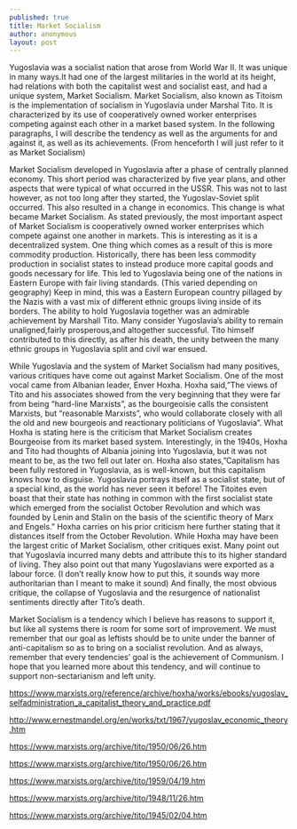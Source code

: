 ```yaml
---
published: true
title: Market Socialism
author: anonymous
layout: post
---
```


Yugoslavia was a socialist nation that arose from World War II. It was unique in many ways.It had one of the largest militaries in the world at its height, had relations with both the capitalist west and socialist east, and had a unique system, Market Socialism. Market Socialism, also known as Titoism is the implementation of socialism in Yugoslavia under Marshal Tito.  It is characterized by its use of cooperatively owned worker enterprises competing against each other in a market based system. In the following paragraphs, I will describe the tendency as well as the arguments for and against it, as well as its achievements. (From henceforth I will just refer to it as Market Socialism)

Market Socialism developed in Yugoslavia after a phase of centrally planned economy. This short period was characterized by five year plans, and other aspects that were typical of what occurred in the USSR. This was not to last however, as not too long after they started, the Yugoslav-Soviet split occurred. This also resulted in a change in economics. This change is what became Market Socialism. As stated previously, the most important aspect of Market Socialism is cooperatively owned worker enterprises which compete against one another in markets. This is interesting as it is a decentralized system. One thing which comes as a result of this is more commodity production. Historically, there has been less commodity production in socialist states to instead produce more capital goods and goods necessary for life. This led to Yugoslavia being one of the nations in Eastern Europe with fair  living standards. (This varied depending on geography) Keep in mind, this was a Eastern European country pillaged by the Nazis with a vast mix of different ethnic groups living inside of its borders. The ability to hold Yugoslavia together was an admirable achievement by Marshall Tito. Many consider Yugoslavia’s ability to remain unaligned,fairly prosperous,and altogether successful. Tito himself contributed to this directly, as after his death, the unity between the many ethnic groups in Yugoslavia split and civil war ensued. 

While Yugoslavia and the system of Market Socialism had many positives, various critiques have come out against Market Socialism. One of the most vocal came from Albanian leader, Enver Hoxha. Hoxha said,”The views of Tito and his associates showed from the very beginning that they were far from being “hard-line Marxists”, as the bourgeoisie calls the consistent Marxists, but “reasonable Marxists”, who would collaborate closely with all the old and new bourgeois and reactionary politicians of Yugoslavia”. What Hoxha is stating here is the criticism that Market Socialism creates Bourgeoise from its market based system. Interestingly, in the 1940s, Hoxha and Tito had thoughts of Albania joining into Yugoslavia, but it was not meant to be, as the two fell out later on. Hoxha also states,”Capitalism has been fully restored in Yugoslavia, as is well-known, but this capitalism knows how to disguise. Yugoslavia portrays itself as a socialist state, but of a special kind, as the world has never seen it before! The Titoites even boast that their state has nothing in common with the first socialist state which emerged from the socialist October Revolution and which was founded by Lenin and Stalin on the basis of the scientific theory of Marx and Engels.” Hoxha carries on his prior criticism here further stating that it distances itself from the October Revolution. While Hoxha may have been the largest critic of Market Socialism, other critiques exist. Many point out that Yugoslavia incurred many debts and attribute this to its higher standard of living. They also point out that many Yugoslavians were exported as a labour force. (I don’t really know how to put this, it sounds way more authoritarian than I meant to make it sound) And finally, the most obvious critique, the collapse of Yugoslavia and the resurgence of nationalist sentiments directly after Tito’s death. 

Market Socialism is a tendency which I believe has reasons to support it, but like all systems there is room for some sort of improvement. We must remember that our goal as leftists should be to unite under the banner of anti-capitalism so as to bring on a socialist revolution. And as always, remember that every tendencies’ goal is the achievement of Communism. I hope that you learned more about this tendency, and will continue to support non-sectarianism and left unity.

https://www.marxists.org/reference/archive/hoxha/works/ebooks/yugoslav_selfadministration_a_capitalist_theory_and_practice.pdf

http://www.ernestmandel.org/en/works/txt/1967/yugoslav_economic_theory.htm

https://www.marxists.org/archive/tito/1950/06/26.htm

https://www.marxists.org/archive/tito/1950/06/26.htm

https://www.marxists.org/archive/tito/1959/04/19.htm

https://www.marxists.org/archive/tito/1948/11/26.htm

https://www.marxists.org/archive/tito/1945/02/04.htm
